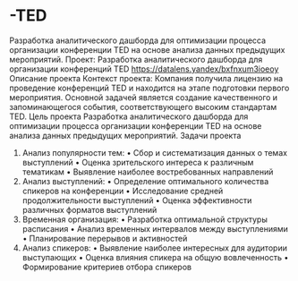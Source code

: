 # -TED
Разработка аналитического дашборда для оптимизации процесса организации конференции TED на основе анализа данных предыдущих мероприятий.
Проект: Разработка аналитического дашборда для организации конференций TED
https://datalens.yandex/bxfnxum3ioeoy
Описание проекта
Контекст проекта: Компания получила лицензию на проведение конференций TED и находится на
этапе подготовки первого мероприятия. Основной задачей является создание качественного и
запоминающегося события, соответствующего высоким стандартам TED.
Цель проекта
Разработка аналитического дашборда для оптимизации процесса организации конференции TED на
основе анализа данных предыдущих мероприятий.
Задачи проекта
1. Анализ популярности тем:
• Сбор и систематизация данных о темах выступлений
• Оценка зрительского интереса к различным тематикам
• Выявление наиболее востребованных направлений
3. Анализ выступлений:
• Определение оптимального количества спикеров на конференции
• Исследование средней продолжительности выступлений
• Оценка эффективности различных форматов выступлений
4. Временная организация:
• Разработка оптимальной структуры расписания
• Анализ временных интервалов между выступлениями
• Планирование перерывов и активностей
4. Анализ спикеров:
• Выявление наиболее интересных для аудитории выступающих
• Оценка влияния спикера на общую вовлеченность
• Формирование критериев отбора спикеров
